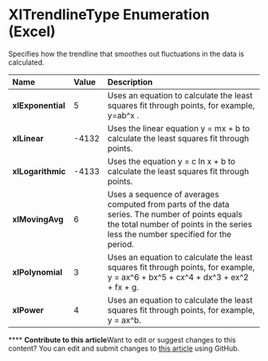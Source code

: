 
# XlTrendlineType Enumeration (Excel)

Specifies how the trendline that smoothes out fluctuations in the data is calculated.



|**Name**|**Value**|**Description**|
|:-----|:-----|:-----|
| **xlExponential**|5|Uses an equation to calculate the least squares fit through points, for example, y=ab^x .|
| **xlLinear**|-4132|Uses the linear equation y = mx + b to calculate the least squares fit through points.|
| **xlLogarithmic**|-4133|Uses the equation y = c ln x + b to calculate the least squares fit through points.|
| **xlMovingAvg**|6|Uses a sequence of averages computed from parts of the data series. The number of points equals the total number of points in the series less the number specified for the period.|
| **xlPolynomial**|3|Uses an equation to calculate the least squares fit through points, for example, y = ax^6 + bx^5 + cx^4 + dx^3 + ex^2 + fx + g.|
| **xlPower**|4|Uses an equation to calculate the least squares fit through points, for example, y = ax^b.|

****   **Contribute to this article**Want to edit or suggest changes to this content? You can edit and submit changes to  [this article](https://github.com/jhershey00/VBA_Excel_Test/OpenXMLCon/articles/00a95fb4-00f7-7630-2298-ef3bd7331f89.md) using GitHub.

